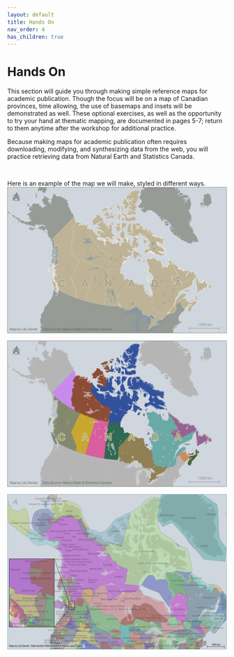 ```yaml
---
layout: default
title: Hands On
nav_order: 4
has_children: true
---
```


# Hands On
This section will guide you through making simple reference maps for academic publication. Though the focus will be on a map of Canadian provinces, time allowing, the use of basemaps and insets will be demonstrated as well. These optional exercises, as well as the opportunity to try your hand at thematic mapping, are documented in pages 5-7; return to them anytime after the workshop for additional practice. 

Because making maps for academic publication often requires downloading, modifying, and synthesizing data from the web, you will practice retrieving data from Natural Earth and Statistics Canada. 


<!-- Here is an outline of what we will do in the hands-on section of today's workshop:

1. After an overview of spatial data, we will download and organize the data needed for this workshop. You will also be introduced to the data provided in your workshop folder. 
2. Then, we will open QGIS and load data into the prepared project. We will also add basemaps for geospatial context and set spatial bookmarks. 
3. Next we will organize layers into groups and modify their symbology, label them, and consider visual hierarchy and other publication specifications (like dimensions, format, and B&W). 
4. Finally, we will create and export 2 reference maps. 
5. Time allowing, there is also the option try your hand at making a thematic map using data provided or your own data. This is also an exercise you can practice after the workshop.  -->

<br>

Here is an example of the map we will make, styled in different ways. 
![canada map](./images/canada-map-demo.jpeg)

![canada map](./images/canada-map-multicolored.jpeg)

![native land map](./images/native-land-map.jpeg)




